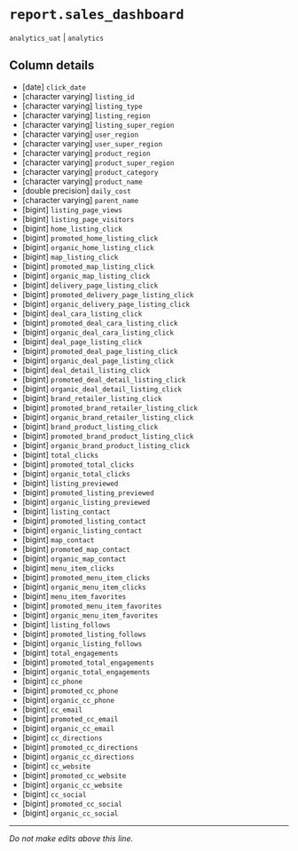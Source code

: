 # `report.sales_dashboard`
`analytics_uat` | `analytics`

## Column details
* [date]      `click_date`
* [character varying] `listing_id`
* [character varying] `listing_type`
* [character varying] `listing_region`
* [character varying] `listing_super_region`
* [character varying] `user_region`
* [character varying] `user_super_region`
* [character varying] `product_region`
* [character varying] `product_super_region`
* [character varying] `product_category`
* [character varying] `product_name`
* [double precision] `daily_cost`
* [character varying] `parent_name`
* [bigint]    `listing_page_views`
* [bigint]    `listing_page_visitors`
* [bigint]    `home_listing_click`
* [bigint]    `promoted_home_listing_click`
* [bigint]    `organic_home_listing_click`
* [bigint]    `map_listing_click`
* [bigint]    `promoted_map_listing_click`
* [bigint]    `organic_map_listing_click`
* [bigint]    `delivery_page_listing_click`
* [bigint]    `promoted_delivery_page_listing_click`
* [bigint]    `organic_delivery_page_listing_click`
* [bigint]    `deal_cara_listing_click`
* [bigint]    `promoted_deal_cara_listing_click`
* [bigint]    `organic_deal_cara_listing_click`
* [bigint]    `deal_page_listing_click`
* [bigint]    `promoted_deal_page_listing_click`
* [bigint]    `organic_deal_page_listing_click`
* [bigint]    `deal_detail_listing_click`
* [bigint]    `promoted_deal_detail_listing_click`
* [bigint]    `organic_deal_detail_listing_click`
* [bigint]    `brand_retailer_listing_click`
* [bigint]    `promoted_brand_retailer_listing_click`
* [bigint]    `organic_brand_retailer_listing_click`
* [bigint]    `brand_product_listing_click`
* [bigint]    `promoted_brand_product_listing_click`
* [bigint]    `organic_brand_product_listing_click`
* [bigint]    `total_clicks`
* [bigint]    `promoted_total_clicks`
* [bigint]    `organic_total_clicks`
* [bigint]    `listing_previewed`
* [bigint]    `promoted_listing_previewed`
* [bigint]    `organic_listing_previewed`
* [bigint]    `listing_contact`
* [bigint]    `promoted_listing_contact`
* [bigint]    `organic_listing_contact`
* [bigint]    `map_contact`
* [bigint]    `promoted_map_contact`
* [bigint]    `organic_map_contact`
* [bigint]    `menu_item_clicks`
* [bigint]    `promoted_menu_item_clicks`
* [bigint]    `organic_menu_item_clicks`
* [bigint]    `menu_item_favorites`
* [bigint]    `promoted_menu_item_favorites`
* [bigint]    `organic_menu_item_favorites`
* [bigint]    `listing_follows`
* [bigint]    `promoted_listing_follows`
* [bigint]    `organic_listing_follows`
* [bigint]    `total_engagements`
* [bigint]    `promoted_total_engagements`
* [bigint]    `organic_total_engagements`
* [bigint]    `cc_phone`
* [bigint]    `promoted_cc_phone`
* [bigint]    `organic_cc_phone`
* [bigint]    `cc_email`
* [bigint]    `promoted_cc_email`
* [bigint]    `organic_cc_email`
* [bigint]    `cc_directions`
* [bigint]    `promoted_cc_directions`
* [bigint]    `organic_cc_directions`
* [bigint]    `cc_website`
* [bigint]    `promoted_cc_website`
* [bigint]    `organic_cc_website`
* [bigint]    `cc_social`
* [bigint]    `promoted_cc_social`
* [bigint]    `organic_cc_social`

-------------------------------------------------------------------------------
*Do not make edits above this line.*
